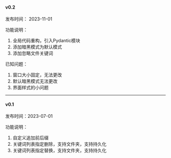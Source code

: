 
#### v0.2
发布时间： 2023-11-01

功能说明：
1. 全局代码重构，引入Pydantic模块
2. 添加暗黑模式为默认模式
3. 添加忽略文件关键词

已知问题：
1. 窗口大小固定，无法更改
2. 默认暗黑模式无法更改
3. 界面样式的小问题

---

#### v0.1
发布时间：2023-07-01

功能说明：
1. 自定义追加前后缀
2. 关键词列表指定删除，支持文件夹，支持持久化
3. 关键词列表指定替换，支持文件夹，支持持久化
